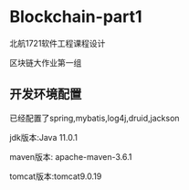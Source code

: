 # Blockchain-part1

北航1721软件工程课程设计

区块链大作业第一组

## 开发环境配置

已经配置了spring,mybatis,log4j,druid,jackson

jdk版本:Java 11.0.1

maven版本: apache-maven-3.6.1

tomcat版本:tomcat9.0.19
